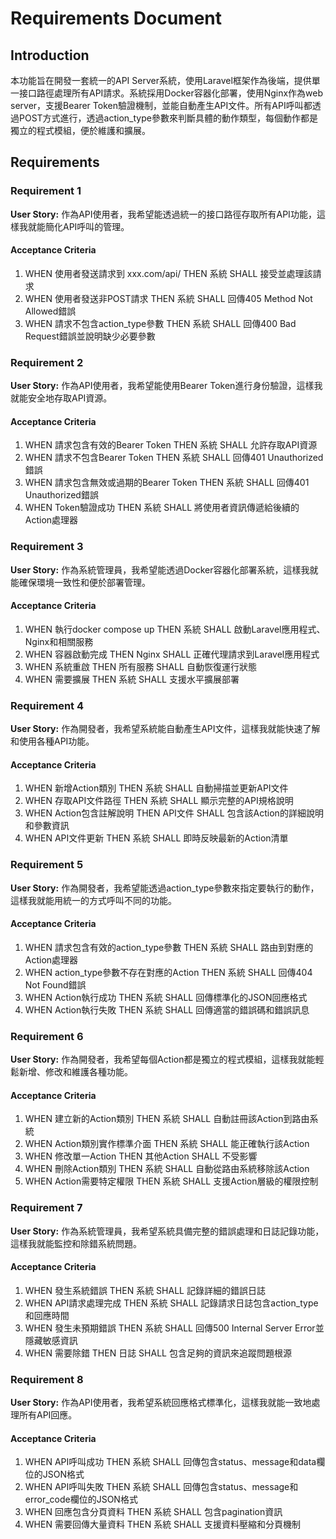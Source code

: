 # Requirements Document

## Introduction

本功能旨在開發一套統一的API Server系統，使用Laravel框架作為後端，提供單一接口路徑處理所有API請求。系統採用Docker容器化部署，使用Nginx作為web server，支援Bearer Token驗證機制，並能自動產生API文件。所有API呼叫都透過POST方式進行，透過action_type參數來判斷具體的動作類型，每個動作都是獨立的程式模組，便於維護和擴展。

## Requirements

### Requirement 1

**User Story:** 作為API使用者，我希望能透過統一的接口路徑存取所有API功能，這樣我就能簡化API呼叫的管理。

#### Acceptance Criteria

1. WHEN 使用者發送請求到 xxx.com/api/ THEN 系統 SHALL 接受並處理該請求
2. WHEN 使用者發送非POST請求 THEN 系統 SHALL 回傳405 Method Not Allowed錯誤
3. WHEN 請求不包含action_type參數 THEN 系統 SHALL 回傳400 Bad Request錯誤並說明缺少必要參數

### Requirement 2

**User Story:** 作為API使用者，我希望能使用Bearer Token進行身份驗證，這樣我就能安全地存取API資源。

#### Acceptance Criteria

1. WHEN 請求包含有效的Bearer Token THEN 系統 SHALL 允許存取API資源
2. WHEN 請求不包含Bearer Token THEN 系統 SHALL 回傳401 Unauthorized錯誤
3. WHEN 請求包含無效或過期的Bearer Token THEN 系統 SHALL 回傳401 Unauthorized錯誤
4. WHEN Token驗證成功 THEN 系統 SHALL 將使用者資訊傳遞給後續的Action處理器

### Requirement 3

**User Story:** 作為系統管理員，我希望能透過Docker容器化部署系統，這樣我就能確保環境一致性和便於部署管理。

#### Acceptance Criteria

1. WHEN 執行docker compose up THEN 系統 SHALL 啟動Laravel應用程式、Nginx和相關服務
2. WHEN 容器啟動完成 THEN Nginx SHALL 正確代理請求到Laravel應用程式
3. WHEN 系統重啟 THEN 所有服務 SHALL 自動恢復運行狀態
4. WHEN 需要擴展 THEN 系統 SHALL 支援水平擴展部署

### Requirement 4

**User Story:** 作為開發者，我希望系統能自動產生API文件，這樣我就能快速了解和使用各種API功能。

#### Acceptance Criteria

1. WHEN 新增Action類別 THEN 系統 SHALL 自動掃描並更新API文件
2. WHEN 存取API文件路徑 THEN 系統 SHALL 顯示完整的API規格說明
3. WHEN Action包含註解說明 THEN API文件 SHALL 包含該Action的詳細說明和參數資訊
4. WHEN API文件更新 THEN 系統 SHALL 即時反映最新的Action清單

### Requirement 5

**User Story:** 作為開發者，我希望能透過action_type參數來指定要執行的動作，這樣我就能用統一的方式呼叫不同的功能。

#### Acceptance Criteria

1. WHEN 請求包含有效的action_type參數 THEN 系統 SHALL 路由到對應的Action處理器
2. WHEN action_type參數不存在對應的Action THEN 系統 SHALL 回傳404 Not Found錯誤
3. WHEN Action執行成功 THEN 系統 SHALL 回傳標準化的JSON回應格式
4. WHEN Action執行失敗 THEN 系統 SHALL 回傳適當的錯誤碼和錯誤訊息

### Requirement 6

**User Story:** 作為開發者，我希望每個Action都是獨立的程式模組，這樣我就能輕鬆新增、修改和維護各種功能。

#### Acceptance Criteria

1. WHEN 建立新的Action類別 THEN 系統 SHALL 自動註冊該Action到路由系統
2. WHEN Action類別實作標準介面 THEN 系統 SHALL 能正確執行該Action
3. WHEN 修改單一Action THEN 其他Action SHALL 不受影響
4. WHEN 刪除Action類別 THEN 系統 SHALL 自動從路由系統移除該Action
5. WHEN Action需要特定權限 THEN 系統 SHALL 支援Action層級的權限控制

### Requirement 7

**User Story:** 作為系統管理員，我希望系統具備完整的錯誤處理和日誌記錄功能，這樣我就能監控和除錯系統問題。

#### Acceptance Criteria

1. WHEN 發生系統錯誤 THEN 系統 SHALL 記錄詳細的錯誤日誌
2. WHEN API請求處理完成 THEN 系統 SHALL 記錄請求日誌包含action_type和回應時間
3. WHEN 發生未預期錯誤 THEN 系統 SHALL 回傳500 Internal Server Error並隱藏敏感資訊
4. WHEN 需要除錯 THEN 日誌 SHALL 包含足夠的資訊來追蹤問題根源

### Requirement 8

**User Story:** 作為API使用者，我希望系統回應格式標準化，這樣我就能一致地處理所有API回應。

#### Acceptance Criteria

1. WHEN API呼叫成功 THEN 系統 SHALL 回傳包含status、message和data欄位的JSON格式
2. WHEN API呼叫失敗 THEN 系統 SHALL 回傳包含status、message和error_code欄位的JSON格式
3. WHEN 回應包含分頁資料 THEN 系統 SHALL 包含pagination資訊
4. WHEN 需要回傳大量資料 THEN 系統 SHALL 支援資料壓縮和分頁機制